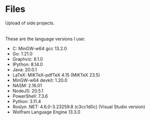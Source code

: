 # Files
Upload of side projects.
<br>
<br>
<br>
These are the language versions I use:

- C: MinGW-w64 gcc 13.2.0
- Go: 1.21.0
- Graphviz: 8.1.0
- IPython: 8.14.0
- Java: 20.0.1
- LaTeX: MiKTeX-pdfTeX 4.15 (MiKTeX 23.5)
- MinGW-w64 devkit: 1.20.0
- NASM: 2.16.01
- NodeJS: 20.5.1
- PowerShell: 7.3.6
- Python: 3.11.4
- Roslyn .NET: 4.6.0-3.23259.8 (c3cc1d0c) (Visual Studio version)
- Wolfram Language Engine 13.3.0
